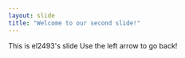 ```yaml
---
layout: slide
title: "Welcome to our second slide!"
---
```

This is el2493's slide
Use the left arrow to go back!